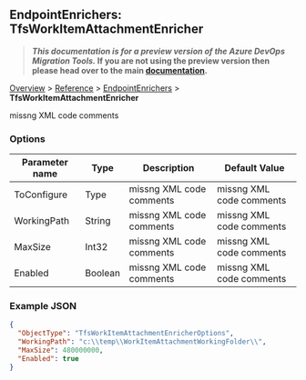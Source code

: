 ## EndpointEnrichers: TfsWorkItemAttachmentEnricher

>**_This documentation is for a preview version of the Azure DevOps Migration Tools._ If you are not using the preview version then please head over to the main [documentation](https://nkdagility.github.io/azure-devops-migration-tools).**

[Overview](.././index.md) > [Reference](../index.md) > [EndpointEnrichers](./index.md) > **TfsWorkItemAttachmentEnricher**

missng XML code comments

### Options

| Parameter name         | Type    | Description                              | Default Value                            |
|------------------------|---------|------------------------------------------|------------------------------------------|
| ToConfigure | Type | missng XML code comments | missng XML code comments |
| WorkingPath | String | missng XML code comments | missng XML code comments |
| MaxSize | Int32 | missng XML code comments | missng XML code comments |
| Enabled | Boolean | missng XML code comments | missng XML code comments |


### Example JSON

```JSON
{
  "ObjectType": "TfsWorkItemAttachmentEnricherOptions",
  "WorkingPath": "c:\\temp\\WorkItemAttachmentWorkingFolder\\",
  "MaxSize": 480000000,
  "Enabled": true
}
```